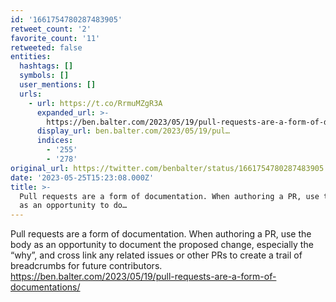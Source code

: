 ```yaml
---
id: '1661754780287483905'
retweet_count: '2'
favorite_count: '11'
retweeted: false
entities:
  hashtags: []
  symbols: []
  user_mentions: []
  urls:
    - url: https://t.co/RrmuMZgR3A
      expanded_url: >-
        https://ben.balter.com/2023/05/19/pull-requests-are-a-form-of-documentations/
      display_url: ben.balter.com/2023/05/19/pul…
      indices:
        - '255'
        - '278'
original_url: https://twitter.com/benbalter/status/1661754780287483905
date: '2023-05-25T15:23:08.000Z'
title: >-
  Pull requests are a form of documentation. When authoring a PR, use the body
  as an opportunity to do…
---
```


Pull requests are a form of documentation. When authoring a PR, use the body as an opportunity to document the proposed change, especially the “why”, and cross link any related issues or other PRs to create a trail of breadcrumbs for future contributors. https://ben.balter.com/2023/05/19/pull-requests-are-a-form-of-documentations/
